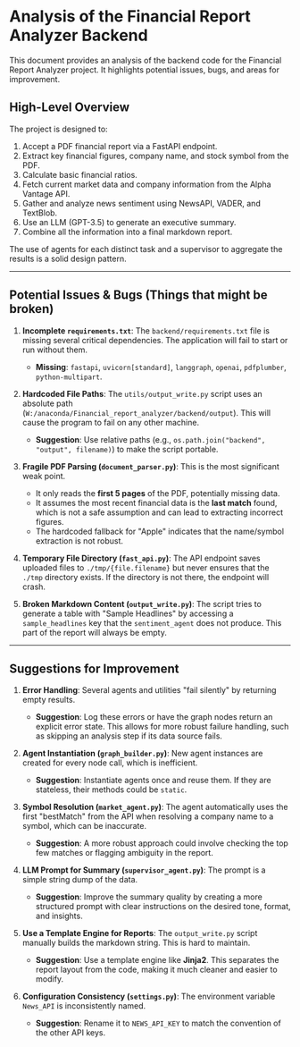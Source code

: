 # Analysis of the Financial Report Analyzer Backend

This document provides an analysis of the backend code for the Financial Report Analyzer project. It highlights potential issues, bugs, and areas for improvement.

## High-Level Overview

The project is designed to:
1.  Accept a PDF financial report via a FastAPI endpoint.
2.  Extract key financial figures, company name, and stock symbol from the PDF.
3.  Calculate basic financial ratios.
4.  Fetch current market data and company information from the Alpha Vantage API.
5.  Gather and analyze news sentiment using NewsAPI, VADER, and TextBlob.
6.  Use an LLM (GPT-3.5) to generate an executive summary.
7.  Combine all the information into a final markdown report.

The use of agents for each distinct task and a supervisor to aggregate the results is a solid design pattern.

---

## Potential Issues & Bugs (Things that might be broken)

1.  **Incomplete `requirements.txt`**: The `backend/requirements.txt` file is missing several critical dependencies. The application will fail to start or run without them.
    *   **Missing**: `fastapi`, `uvicorn[standard]`, `langgraph`, `openai`, `pdfplumber`, `python-multipart`.

2.  **Hardcoded File Paths**: The `utils/output_write.py` script uses an absolute path (`W:/anaconda/Financial_report_analyzer/backend/output`). This will cause the program to fail on any other machine.
    *   **Suggestion**: Use relative paths (e.g., `os.path.join("backend", "output", filename)`) to make the script portable.

3.  **Fragile PDF Parsing (`document_parser.py`)**: This is the most significant weak point.
    *   It only reads the **first 5 pages** of the PDF, potentially missing data.
    *   It assumes the most recent financial data is the **last match** found, which is not a safe assumption and can lead to extracting incorrect figures.
    *   The hardcoded fallback for "Apple" indicates that the name/symbol extraction is not robust.

4.  **Temporary File Directory (`fast_api.py`)**: The API endpoint saves uploaded files to `./tmp/{file.filename}` but never ensures that the `./tmp` directory exists. If the directory is not there, the endpoint will crash.

5.  **Broken Markdown Content (`output_write.py`)**: The script tries to generate a table with "Sample Headlines" by accessing a `sample_headlines` key that the `sentiment_agent` does not produce. This part of the report will always be empty.

---

## Suggestions for Improvement

1.  **Error Handling**: Several agents and utilities "fail silently" by returning empty results.
    *   **Suggestion**: Log these errors or have the graph nodes return an explicit error state. This allows for more robust failure handling, such as skipping an analysis step if its data source fails.

2.  **Agent Instantiation (`graph_builder.py`)**: New agent instances are created for every node call, which is inefficient.
    *   **Suggestion**: Instantiate agents once and reuse them. If they are stateless, their methods could be `static`.

3.  **Symbol Resolution (`market_agent.py`)**: The agent automatically uses the first "bestMatch" from the API when resolving a company name to a symbol, which can be inaccurate.
    *   **Suggestion**: A more robust approach could involve checking the top few matches or flagging ambiguity in the report.

4.  **LLM Prompt for Summary (`supervisor_agent.py`)**: The prompt is a simple string dump of the data.
    *   **Suggestion**: Improve the summary quality by creating a more structured prompt with clear instructions on the desired tone, format, and insights.

5.  **Use a Template Engine for Reports**: The `output_write.py` script manually builds the markdown string. This is hard to maintain.
    *   **Suggestion**: Use a template engine like **Jinja2**. This separates the report layout from the code, making it much cleaner and easier to modify.

6.  **Configuration Consistency (`settings.py`)**: The environment variable `News_API` is inconsistently named.
    *   **Suggestion**: Rename it to `NEWS_API_KEY` to match the convention of the other API keys.
